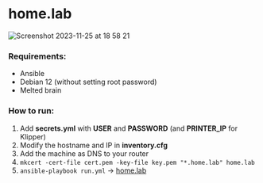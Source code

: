 # home.lab

![Screenshot 2023-11-25 at 18 58 21](https://github.com/imserhii/homelab/assets/4532683/73ebe7bb-ef62-42a7-b3f0-c093aea7cc55)

### Requirements:
- Ansible
- Debian 12 (without setting root password)
- Melted brain

### How to run:
1. Add **secrets.yml** with **USER** and **PASSWORD** (and **PRINTER_IP** for Klipper)
2. Modify the hostname and IP in **inventory.cfg**
3. Add the machine as DNS to your router
4. `mkcert -cert-file cert.pem -key-file key.pem "*.home.lab" home.lab`
5. `ansible-playbook run.yml` → [home.lab](http://home.lab)
